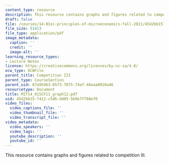 ```yaml
---
content_type: resource
description: This resource contains graphs and figures related to competition III.
draft: false
file: /courses/14-01sc-principles-of-microeconomics-fall-2011/45d2bb157412c5d6dd855b9e7f788ef0_MIT14_01SCF11_graph12.pdf
file_size: 51413
file_type: application/pdf
image_metadata:
  caption: ''
  credit: ''
  image-alt: ''
learning_resource_types:
- Lecture Notes
license: https://creativecommons.org/licenses/by-nc-sa/4.0/
ocw_type: OCWFile
parent_title: Competition III
parent_type: CourseSection
parent_uid: 67a95d63-65f3-7075-74af-48aaa0010a46
resourcetype: Document
title: MIT14_01SCF11_graph12.pdf
uid: 45d2bb15-7412-c5d6-dd85-5b9e7f788ef0
video_files:
  video_captions_file: ''
  video_thumbnail_file: ''
  video_transcript_file: ''
video_metadata:
  video_speakers: ''
  video_tags: ''
  youtube_description: ''
  youtube_id: ''
---
```

This resource contains graphs and figures related to competition III.